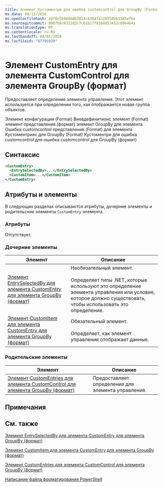 ```yaml
---
title: Элемент Кустоментри для ошибка customcontrol для GroupBy (Format) | Документация Майкрософт
ms.date: 09/13/2016
ms.openlocfilehash: 4df8e5b96868b3814c6d84fa329950bb5345ef6e
ms.sourcegitcommit: 0907b8c6322d2c7c61b17f8168d53452c8964b41
ms.translationtype: MT
ms.contentlocale: ru-RU
ms.lasthandoff: 08/05/2020
ms.locfileid: "87785920"
---
```

# <a name="customentry-element-for-customcontrol-for-groupby-format"></a>Элемент CustomEntry для элемента CustomControl для элемента GroupBy (формат)

Предоставляет определение элемента управления. Этот элемент используется при определении того, как отображается новая группа объектов.

Элемент конфигурации (Format) Виевдефинитионс элемент (Format) элемент представления (формат) элемент GroupBy для элемента Ошибка customcontrol представления (Format) для элемента Кустоментриес для GroupBy (Format) Кустоментри для ошибка customcontrol для ошибка customcontrol для GroupBy (формат)

## <a name="syntax"></a>Синтаксис

```xml
<CustomEntry>
  <EntrySelectedBy>...</EntrySelectedBy>
  <CustomItem>...</CustomItem>
</CustomEntry>
```

## <a name="attributes-and-elements"></a>Атрибуты и элементы

В следующих разделах описываются атрибуты, дочерние элементы и родительские элементы `CustomEntry` элемента.

### <a name="attributes"></a>Атрибуты

Отсутствует.

### <a name="child-elements"></a>Дочерние элементы

|Элемент|Описание|
|-------------|-----------------|
|[Элемент EntrySelectedBy для элемента CustomEntry для элемента GroupBy (формат)](./entryselectedby-element-for-customentry-for-groupby-format.md)|Необязательный элемент.<br /><br /> Определяет типы .NET, которые используют это определение элемента управления или условие, которое должно существовать, чтобы использовать это определение.|
|[Элемент CustomItem для элемента CustomEntry для элемента GroupBy (формат)](./customitem-element-for-customentry-for-groupby-format.md)|Обязательный элемент.<br /><br /> Определяет, как элемент управления отображает данные.|

### <a name="parent-elements"></a>Родительские элементы

|Элемент|Описание|
|-------------|-----------------|
|[Элемент CustomEntries для элемента CustomControl для элемента GroupBy (формат)](./customentries-element-for-customcontrol-for-groupby-format.md)|Предоставляет определения для элемента управления.|

## <a name="remarks"></a>Примечания

## <a name="see-also"></a>См. также

[Элемент EntrySelectedBy для элемента CustomEntry для элемента GroupBy (формат)](./entryselectedby-element-for-customentry-for-groupby-format.md)

[Элемент CustomItem для элемента CustomEntry для элемента GroupBy (формат)](./customitem-element-for-customentry-for-groupby-format.md)

[Элемент CustomEntries для элемента CustomControl для элемента GroupBy (формат)](./customentries-element-for-customcontrol-for-groupby-format.md)

[Написание файла форматирования PowerShell](./writing-a-powershell-formatting-file.md)
